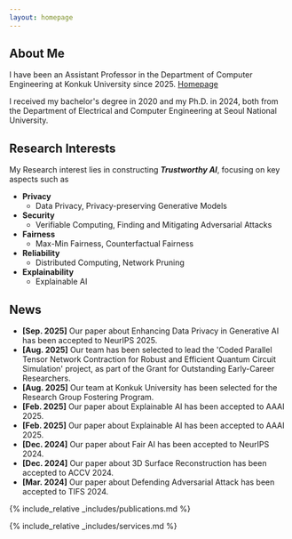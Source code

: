 ```yaml
---
layout: homepage
---
```


## About Me

I have been an Assistant Professor in the Department of Computer Engineering at Konkuk University since 2025. [Homepage](https://sites.google.com/view/trustworthy-ml/home?authuser=0/)

I received my bachelor's degree in 2020 and my Ph.D. in 2024, both from the Department of Electrical and Computer Engineering at Seoul National University.

## Research Interests

My Research interest lies in constructing **_Trustworthy AI_**, focusing on key aspects such as

- **Privacy**
  - Data Privacy, Privacy-preserving Generative Models
- **Security**
  - Verifiable Computing, Finding and Mitigating Adversarial Attacks
- **Fairness**
  - Max-Min Fairness, Counterfactual Fairness
- **Reliability**
  - Distributed Computing, Network Pruning
- **Explainability**
  - Explainable AI

## News

- **[Sep. 2025]** Our paper about Enhancing Data Privacy in Generative AI has been accepted to NeurIPS 2025.
- **[Aug. 2025]** Our team has been selected to lead the 'Coded Parallel Tensor Network Contraction for Robust and Efficient Quantum Circuit Simulation' project, as part of the Grant for Outstanding Early-Career Researchers. 
- **[Aug. 2025]** Our team at Konkuk University has been selected for the Research Group Fostering Program.
- **[Feb. 2025]** Our paper about Explainable AI has been accepted to AAAI 2025.
- **[Feb. 2025]** Our paper about Explainable AI has been accepted to AAAI 2025.
- **[Dec. 2024]** Our paper about Fair AI has been accepted to NeurIPS 2024.
- **[Dec. 2024]** Our paper about 3D Surface Reconstruction has been accepted to ACCV 2024.
- **[Mar. 2024]** Our paper about Defending Adversarial Attack has been accepted to TIFS 2024.

{% include_relative _includes/publications.md %}

{% include_relative _includes/services.md %}
